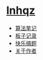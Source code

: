 # [lnhqz](https://lnhqz.com)

- [算法笔记](projects/markdown/index.md)
- [板子记录](projects/banzi/index.md)
- [快乐搞题](projects/zuoti/index.md)
- [关于作者](aboutme.md)
